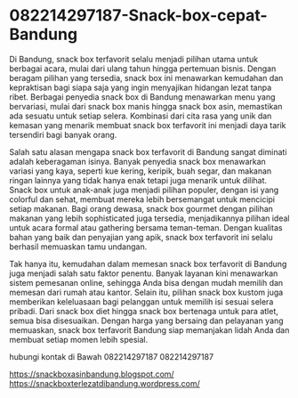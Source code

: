 # 082214297187-Snack-box-cepat-Bandung
Di Bandung, snack box terfavorit selalu menjadi pilihan utama untuk berbagai acara, mulai dari ulang tahun hingga pertemuan bisnis. Dengan beragam pilihan yang tersedia, snack box ini menawarkan kemudahan dan kepraktisan bagi siapa saja yang ingin menyajikan hidangan lezat tanpa ribet. Berbagai penyedia snack box di Bandung menawarkan menu yang bervariasi, mulai dari snack box manis hingga snack box asin, memastikan ada sesuatu untuk setiap selera. Kombinasi dari cita rasa yang unik dan kemasan yang menarik membuat snack box terfavorit ini menjadi daya tarik tersendiri bagi banyak orang.

Salah satu alasan mengapa snack box terfavorit di Bandung sangat diminati adalah keberagaman isinya. Banyak penyedia snack box menawarkan variasi yang kaya, seperti kue kering, keripik, buah segar, dan makanan ringan lainnya yang tidak hanya enak tetapi juga menarik untuk dilihat. Snack box untuk anak-anak juga menjadi pilihan populer, dengan isi yang colorful dan sehat, membuat mereka lebih bersemangat untuk mencicipi setiap makanan. Bagi orang dewasa, snack box gourmet dengan pilihan makanan yang lebih sophisticated juga tersedia, menjadikannya pilihan ideal untuk acara formal atau gathering bersama teman-teman. Dengan kualitas bahan yang baik dan penyajian yang apik, snack box terfavorit ini selalu berhasil memuaskan tamu undangan.

Tak hanya itu, kemudahan dalam memesan snack box terfavorit di Bandung juga menjadi salah satu faktor penentu. Banyak layanan kini menawarkan sistem pemesanan online, sehingga Anda bisa dengan mudah memilih dan memesan dari rumah atau kantor. Selain itu, pilihan snack box kustom juga memberikan keleluasaan bagi pelanggan untuk memilih isi sesuai selera pribadi. Dari snack box diet hingga snack box bertenaga untuk para atlet, semua bisa disesuaikan. Dengan harga yang bersaing dan pelayanan yang memuaskan, snack box terfavorit Bandung siap memanjakan lidah Anda dan membuat setiap momen lebih spesial.

hubungi kontak di Bawah
082214297187
082214297187

 https://snackboxasinbandung.blogspot.com/
 https://snackboxterlezatdibandung.wordpress.com/
